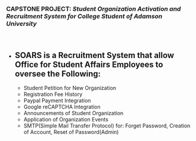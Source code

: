 <h3>CAPSTONE PROJECT: <strong><em>Student Organization Activation and Recruitment System for College Student of Adamson University </em></strong></h3><br>
<ul>
    <li><h2>SOARS is a Recruitment System that allow Office for Student Affairs Employees to oversee the Following:</h2></li>
    <ul>
        <li>Student Petition for New Organization</li>
        <li>Registration Fee History</li>
        <li>Paypal Payment Integration</li>
        <li>Google reCAPTCHA Integration</li>
        <li>Announcements of Student Organization</li>
        <li>Application of Organization Events</li>
        <li>SMTP(Simple Mail Transfer Protocol) for: Forget Password, Creation of Account, Reset of Password(Admin) </li>
    </ul>
</ul>
